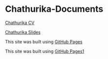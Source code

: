# Chathurika-Documents

[Chathurika CV](file:///C:/Users/cnarayana2/OneDrive%20-%20University%20of%20Nebraska-Lincoln/Fall%202023/STAT_850/HW_10_1/hw10-professional-communication-ChathurikaHarshani/CV_ChathurikaNarayana.html)

[Chathurika Slides](file:///C:/Users/cnarayana2/OneDrive%20-%20University%20of%20Nebraska-Lincoln/Fall%202023/STAT_850/HW_10_1/My_GitHub_Documents.github.io/htmlPresentation.html#(1))


This site was built using [GitHub Pages](https://pages.github.com)

This site was built using [GitHub Pages1](file:///C:/Users/cnarayana2/OneDrive%20-%20University%20of%20Nebraska-Lincoln/Fall%202023/STAT_850/HW_10_1/hw10-professional-communication-ChathurikaHarshani/CV_ChathurikaNarayana.html)

